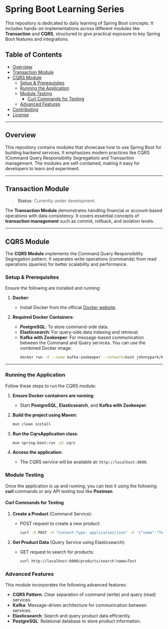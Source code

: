 # Spring Boot Learning Series

This repository is dedicated to daily learning of Spring Boot concepts. It includes hands-on implementations across different modules like **Transaction** and **CQRS**, structured to give practical exposure to key Spring Boot features and integrations.

## Table of Contents

- [Overview](#overview)
- [Transaction Module](#transaction-module)
- [CQRS Module](#cqrs-module)
    - [Setup & Prerequisites](#setup--prerequisites)
    - [Running the Application](#running-the-application)
    - [Module Testing](#module-testing)
        - [Curl Commands for Testing](#curl-commands-for-testing)
    - [Advanced Features](#advanced-features)
- [Contributing](#contributing)
- [License](#license)

---

## Overview

This repository contains modules that showcase how to use Spring Boot for building backend services. It emphasizes modern practices like CQRS (Command Query Responsibility Segregation) and Transaction management. The modules are self-contained, making it easy for developers to learn and experiment.

---

## Transaction Module

> **Status**: Currently under development.

The **Transaction Module** demonstrates handling financial or account-based operations with data consistency. It covers essential concepts of **transaction management** such as commit, rollback, and isolation levels.

---

## CQRS Module

The **CQRS Module** implements the Command Query Responsibility Segregation pattern. It separates write operations (commands) from read operations (queries) for better scalability and performance.

### Setup & Prerequisites

Ensure the following are installed and running:

1. **Docker**:
    - Install Docker from the official [Docker website](https://www.docker.com/get-started).

2. **Required Docker Containers**:
    - **PostgreSQL**: To store command-side data.
    - **Elasticsearch**: For query-side data indexing and retrieval.
    - **Kafka with Zookeeper**: For message-based communication between the Command and Query services. You can use the combined Docker image:
      ```bash
      docker run -d --name kafka-zookeeper --network=host johnnypark/kafka-zookeeper
      ```

---

### Running the Application

Follow these steps to run the CQRS module:

1. **Ensure Docker containers are running**:
    - Start **PostgreSQL**, **Elasticsearch**, and **Kafka with Zookeeper**.

2. **Build the project using Maven**:
   ```bash
   mvn clean install
   ```

3. **Run the CqrsApplication class**:
   ```bash
   mvn spring-boot:run -pl cqrs
   ```

4. **Access the application**:
    * The CQRS service will be available at: `http://localhost:8080`.

### Module Testing

Once the application is up and running, you can test it using the following **curl** commands or any API testing tool like **Postman**.

#### Curl Commands for Testing

1. **Create a Product** (Command Service):
    * POST request to create a new product:
      ```bash
      curl -X POST -H "Content-Type: application/json" -d '{"name":"Test Product","price":10.99,"quantity":100}' http://localhost:8080/products
      ```

2. **Get Product Data** (Query Service using Elasticsearch):
    * GET request to search for products:
      ```bash
      curl http://localhost:8080/products/search?name=Test
      ```

### Advanced Features

This module incorporates the following advanced features:

* **CQRS Pattern**: Clear separation of command (write) and query (read) services.
* **Kafka**: Message-driven architecture for communication between services.
* **Elasticsearch**: Search and query product data efficiently.
* **PostgreSQL**: Relational database to store product information.
